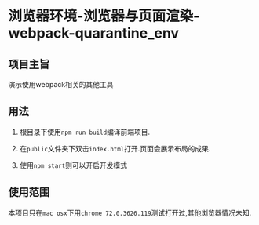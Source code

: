 # 浏览器环境-浏览器与页面渲染-webpack-quarantine_env

## 项目主旨

演示使用webpack相关的其他工具

## 用法

1. 根目录下使用`npm run build`编译前端项目.

2. 在`public`文件夹下双击`index.html`打开.页面会展示布局的成果.

3. 使用`npm start`则可以开启开发模式

## 使用范围

本项目只在`mac osx`下用`chrome 72.0.3626.119`测试打开过,其他浏览器情况未知.